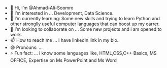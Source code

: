 - 👋 Hi, I’m @Ahmad-Ali-Soomro
- 👀 I’m interested in ... Development, Data Science.
- 🌱 I’m currently learning: Some new skills and trying to learn Python and other stronglly useful computer languages that can boost up my carrer.
- 💞️ I’m looking to collaborate on ... Some new projects and i am opened to work.
- 📫 How to reach me ... I have linkedIn link in my bio.
- 😄 Pronouns: ...
- ⚡ Fun fact: ... i know some languages like, HTML,CSS,C++ Basics, MS OFFICE, Expertise on Ms PowerPoint and Ms Word

<!---
Ahmad-Ali-Soomro/Ahmad-Ali-Soomro is a ✨ special ✨ repository because its `README.md` (this file) appears on your GitHub profile.
You can click the Preview link to take a look at your changes.
--->
